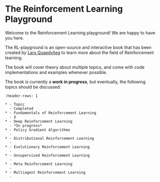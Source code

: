 # The Reinforcement Learning Playground

Welcome to the Reinforcement Learning playground! We are happy to have you here.

The RL-playground is an open-source and interactive book that has been created by 
[Lars Quaedvlieg](https://larsquaedvlieg.com/) to learn more about the field of Reinforcement learning.

The book will cover theory about multiple topics, and come with code implementations and examples whenever possible.

The book is currently a **work in progress**, but eventually, the following topics should be discussed:

```{list-table}
:header-rows: 1

* - Topic
  - Completed
* - Fundamentals of Reinforcement Learning
  - X
* - Deep Reinforcement Learning
  - *In progress*
* - Policy Gradient Algorithms
  - 
* - Distributional Reinforcement Learning
  - 
* - Evolutionary Reinforcement Learning
  - 
* - Unsupervised Reinforcement Learning
  - 
* - Meta Reinforcement Learning
  - 
* - Multiagent Reinforcement Learning
  - 
```
